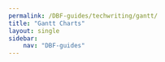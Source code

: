 ```yaml
---
permalink: /DBF-guides/techwriting/gantt/
title: "Gantt Charts"
layout: single
sidebar:
    nav: "DBF-guides"
---
```

